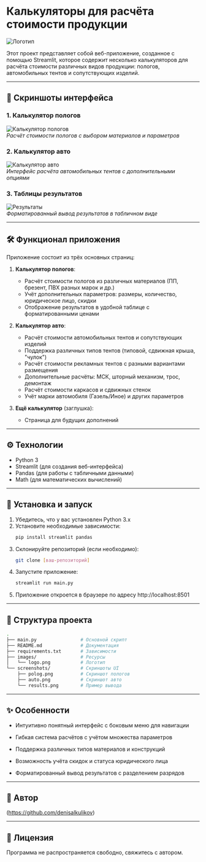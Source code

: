 # Калькуляторы для расчёта стоимости продукции

![Логотип](images/logo.jpg)

Этот проект представляет собой веб-приложение, созданное с помощью Streamlit, которое содержит несколько калькуляторов для расчёта стоимости различных видов продукции: пологов, автомобильных тентов и сопутствующих изделий.

---

## 📸 Скриншоты интерфейса

### 1. Калькулятор пологов
![Калькулятор пологов](screenshots/polog_calculator.png)  
*Расчёт стоимости пологов с выбором материалов и параметров*

### 2. Калькулятор авто
![Калькулятор авто](screenshots/auto_calculator.png)  
*Интерфейс расчёта автомобильных тентов с дополнительными опциями*

### 3. Таблицы результатов
![Результаты](screenshots/results_tables.png)  
*Форматированный вывод результатов в табличном виде*

---

## 🛠️ Функционал приложения

Приложение состоит из трёх основных страниц:

1. **Калькулятор пологов**:
   - Расчёт стоимости пологов из различных материалов (ПП, брезент, ПВХ разных марок и др.)
   - Учёт дополнительных параметров: размеры, количество, юридическое лицо, скидки
   - Отображение результатов в удобной таблице с форматированными ценами

2. **Калькулятор авто**:
   - Расчёт стоимости автомобильных тентов и сопутствующих изделий
   - Поддержка различных типов тентов (типовой, сдвижная крыша, "чулок")
   - Расчёт стоимости рекламных тентов с разными вариантами размещения
   - Дополнительные расчёты: МСК, шторный механизм, трос, демонтаж
   - Расчёт стоимости каркасов и сдвижных стенок
   - Учёт марки автомобиля (Газель/Иное) и других параметров

3. **Ещё калькулятор** (заглушка):
   - Страница для будущих дополнений

---

## ⚙️ Технологии

- Python 3
- Streamlit (для создания веб-интерфейса)
- Pandas (для работы с табличными данными)
- Math (для математических вычислений)

---

## 🚀 Установка и запуск

1. Убедитесь, что у вас установлен Python 3.x
2. Установите необходимые зависимости:
   ```bash
   pip install streamlit pandas
   ```
3. Склонируйте репозиторий (если необходимо):
   ```bash
   git clone [ваш-репозиторий]
   ```
4. Запустите приложение:
   ```bash
   streamlit run main.py
   ```
5. Приложение откроется в браузере по адресу http://localhost:8501

---

## 📁 Структура проекта
```bash
.
├── main.py                # Основной скрипт
├── README.md              # Документация
├── requirements.txt       # Зависимости
├── images/                # Ресурсы
│   └── logo.png           # Логотип
└── screenshots/           # Скриншоты UI
    ├── polog.png          # Скриншот пологов
    ├── auto.png           # Скриншот авто
    └── results.png        # Пример вывода
```

---

## ✨ Особенности
- Интуитивно понятный интерфейс с боковым меню для навигации

- Гибкая система расчётов с учётом множества параметров

- Поддержка различных типов материалов и конструкций

- Возможность учёта скидок и статуса юридического лица

- Форматированный вывод результатов с разделением разрядов

---

## 👤 Автор
(https://github.com/denisalkulikov)

---

## 📜 Лицензия
Программа не распространяется свободно, свяжитесь с автором.

